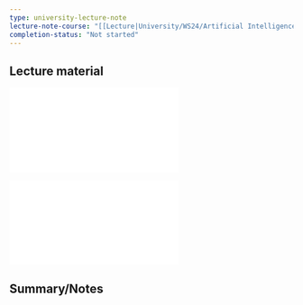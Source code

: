 ```yaml
---
type: university-lecture-note
lecture-note-course: "[[Lecture|University/WS24/Artificial Intelligence/Lecture]]"
completion-status: "Not started"
---
```

## Lecture material
![](_attachments/10_Learning_Probabilities.pdf)

![](_attachments/11_Neural_Networks_and_Deep_Learning.pdf)
## Summary/Notes
